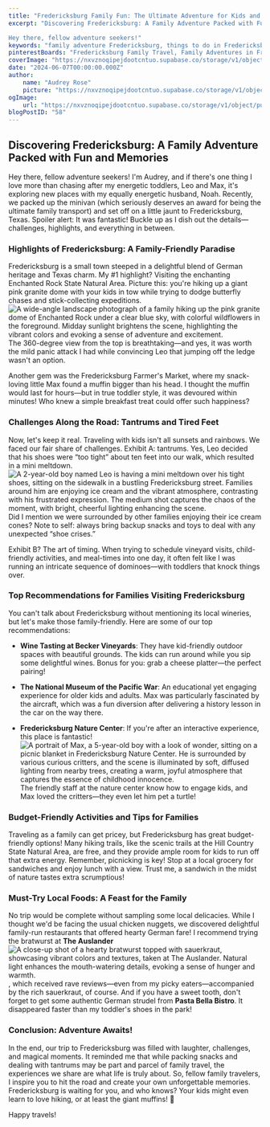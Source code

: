 ```yaml
---
title: "Fredericksburg Family Fun: The Ultimate Adventure for Kids and Parents Alike!"
excerpt: "Discovering Fredericksburg: A Family Adventure Packed with Fun and Memories

Hey there, fellow adventure seekers!"
keywords: "family adventure Fredericksburg, things to do in Fredericksburg Texas with kids, family-friendly activities Fredericksburg, Fredericksburg for families, Enchanted Rock family hike, Fredericksburg Farmer's Market, family travel tips Fredericksburg, kid-friendly wineries Fredericksburg, budget-friendly family activities Fredericksburg, Fredericksburg Nature Center, local foods Fredericksburg, German restaurants in Fredericksburg, toddler travel tips Fredericksburg, exploring Fredericksburg Texas, family vacation ideas Fredericksburg, Fredericksburg attractions for children"
pinterestBoards: "Fredericksburg Family Travel, Family Adventures in Fredericksburg, Family Travel Tips, Texas Travel with Kids"
coverImage: "https://nxvznoqipejdootcntuo.supabase.co/storage/v1/object/public/travel-blog-images/image_58_0.png"
date: "2024-06-07T00:00:00.000Z"
author:
    name: "Audrey Rose"
    picture: "https://nxvznoqipejdootcntuo.supabase.co/storage/v1/object/public/character-reference/audrey_avatar_square.png?t=2024-12-21T13%3A26%3A30.307Z"
ogImage:
    url: "https://nxvznoqipejdootcntuo.supabase.co/storage/v1/object/public/travel-blog-images/image_58_0.png"
blogPostID: "58"
---
```

    

## Discovering Fredericksburg: A Family Adventure Packed with Fun and Memories

Hey there, fellow adventure seekers! I'm Audrey, and if there's one thing I love more than chasing after my energetic toddlers, Leo and Max, it's exploring new places with my equally energetic husband, Noah. Recently, we packed up the minivan (which seriously deserves an award for being the ultimate family transport) and set off on a little jaunt to Fredericksburg, Texas. Spoiler alert: It was fantastic! Buckle up as I dish out the details—challenges, highlights, and everything in between. 

### Highlights of Fredericksburg: A Family-Friendly Paradise

Fredericksburg is a small town steeped in a delightful blend of German heritage and Texas charm. My #1 highlight? Visiting the enchanting Enchanted Rock State Natural Area. Picture this: you're hiking up a giant pink granite dome with your kids in tow while trying to dodge butterfly chases and stick-collecting expeditions. ![A wide-angle landscape photograph of a family hiking up the pink granite dome of Enchanted Rock under a clear blue sky, with colorful wildflowers in the foreground. Midday sunlight brightens the scene, highlighting the vibrant colors and evoking a sense of adventure and excitement.](https://nxvznoqipejdootcntuo.supabase.co/storage/v1/object/public/travel-blog-images/image_58_0.png) The 360-degree view from the top is breathtaking—and yes, it was worth the mild panic attack I had while convincing Leo that jumping off the ledge wasn't an option. 

Another gem was the Fredericksburg Farmer's Market, where my snack-loving little Max found a muffin bigger than his head. I thought the muffin would last for hours—but in true toddler style, it was devoured within minutes! Who knew a simple breakfast treat could offer such happiness? 

### Challenges Along the Road: Tantrums and Tired Feet

Now, let's keep it real. Traveling with kids isn't all sunsets and rainbows. We faced our fair share of challenges. Exhibit A: tantrums. Yes, Leo decided that his shoes were “too tight” about ten feet into our walk, which resulted in a mini meltdown. ![A 2-year-old boy named Leo is having a mini meltdown over his tight shoes, sitting on the sidewalk in a bustling Fredericksburg street. Families around him are enjoying ice cream and the vibrant atmosphere, contrasting with his frustrated expression. The medium shot captures the chaos of the moment, with bright, cheerful lighting enhancing the scene.](https://nxvznoqipejdootcntuo.supabase.co/storage/v1/object/public/travel-blog-images/image_58_3.png) Did I mention we were surrounded by other families enjoying their ice cream cones? Note to self: always bring backup snacks and toys to deal with any unexpected “shoe crises.”

Exhibit B? The art of timing. When trying to schedule vineyard visits, child-friendly activities, and meal-times into one day, it often felt like I was running an intricate sequence of dominoes—with toddlers that knock things over.

### Top Recommendations for Families Visiting Fredericksburg

You can't talk about Fredericksburg without mentioning its local wineries, but let's make those family-friendly. Here are some of our top recommendations:

- **Wine Tasting at Becker Vineyards**: They have kid-friendly outdoor spaces with beautiful grounds. The kids can run around while you sip some delightful wines. Bonus for you: grab a cheese platter—the perfect pairing!

- **The National Museum of the Pacific War**: An educational yet engaging experience for older kids and adults. Max was particularly fascinated by the aircraft, which was a fun diversion after delivering a history lesson in the car on the way there. 

- **Fredericksburg Nature Center**: If you're after an interactive experience, this place is fantastic! ![A portrait of Max, a 5-year-old boy with a look of wonder, sitting on a picnic blanket in Fredericksburg Nature Center. He is surrounded by various curious critters, and the scene is illuminated by soft, diffused lighting from nearby trees, creating a warm, joyful atmosphere that captures the essence of childhood innocence.](https://nxvznoqipejdootcntuo.supabase.co/storage/v1/object/public/travel-blog-images/image_58_1.png) The friendly staff at the nature center know how to engage kids, and Max loved the critters—they even let him pet a turtle! 

### Budget-Friendly Activities and Tips for Families

Traveling as a family can get pricey, but Fredericksburg has great budget-friendly options! Many hiking trails, like the scenic trails at the Hill Country State Natural Area, are free, and they provide ample room for kids to run off that extra energy. Remember, picnicking is key! Stop at a local grocery for sandwiches and enjoy lunch with a view. Trust me, a sandwich in the midst of nature tastes extra scrumptious!

### Must-Try Local Foods: A Feast for the Family

No trip would be complete without sampling some local delicacies. While I thought we'd be facing the usual chicken nuggets, we discovered delightful family-run restaurants that offered hearty German fare! I recommend trying the bratwurst at **The Auslander** ![A close-up shot of a hearty bratwurst topped with sauerkraut, showcasing vibrant colors and textures, taken at The Auslander. Natural light enhances the mouth-watering details, evoking a sense of hunger and warmth.](https://nxvznoqipejdootcntuo.supabase.co/storage/v1/object/public/travel-blog-images/image_58_2.png), which received rave reviews—even from my picky eaters—accompanied by the rich sauerkraut, of course. And if you have a sweet tooth, don't forget to get some authentic German strudel from **Pasta Bella Bistro**. It disappeared faster than my toddler's shoes in the park!

### Conclusion: Adventure Awaits!

In the end, our trip to Fredericksburg was filled with laughter, challenges, and magical moments. It reminded me that while packing snacks and dealing with tantrums may be part and parcel of family travel, the experiences we share are what life is truly about. So, fellow family travelers, I inspire you to hit the road and create your own unforgettable memories. Fredericksburg is waiting for you, and who knows? Your kids might even learn to love hiking, or at least the giant muffins! 🌼

Happy travels!